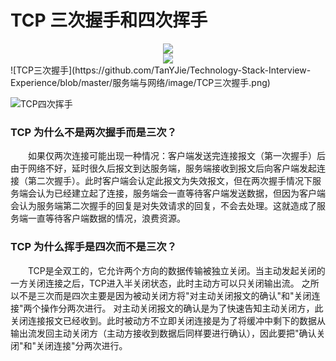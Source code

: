 # TCP 三次握手和四次挥手

<div align="center">
  <img src="https://github.com/TanYJie/Technology-Stack-Interview-Experience/blob/master/服务端与网络/image/TCP三次握手.png"/>
</div>
<div align="center">
  <img src="https://github.com/TanYJie/Technology-Stack-Interview-Experience/blob/master/服务端与网络/image/TCP四次挥手.png"/>
</div>
![TCP三次握手](https://github.com/TanYJie/Technology-Stack-Interview-Experience/blob/master/服务端与网络/image/TCP三次握手.png)

![TCP四次挥手](https://github.com/TanYJie/Technology-Stack-Interview-Experience/blob/master/服务端与网络/image/TCP四次挥手.png)

### TCP 为什么不是两次握手而是三次？
　　如果仅两次连接可能出现一种情况：客户端发送完连接报文（第一次握手）后由于网络不好，延时很久后报文到达服务端，服务端接收到报文后向客户端发起连接（第二次握手）。此时客户端会认定此报文为失效报文，但在两次握手情况下服务端会认为已经建立起了连接，服务端会一直等待客户端发送数据，但因为客户端会认为服务端第二次握手的回复是对失效请求的回复，不会去处理。这就造成了服务端一直等待客户端数据的情况，浪费资源。

### TCP 为什么挥手是四次而不是三次？
　　TCP是全双工的，它允许两个方向的数据传输被独立关闭。当主动发起关闭的一方关闭连接之后，TCP进入半关闭状态，此时主动方可以只关闭输出流。
之所以不是三次而是四次主要是因为被动关闭方将"对主动关闭报文的确认"和"关闭连接"两个操作分两次进行。
对主动关闭报文的确认是为了快速告知主动关闭方，此关闭连接报文已经收到。此时被动方不立即关闭连接是为了将缓冲中剩下的数据从输出流发回主动关闭方（主动方接收到数据后同样要进行确认），因此要把"确认关闭"和"关闭连接"分两次进行。
